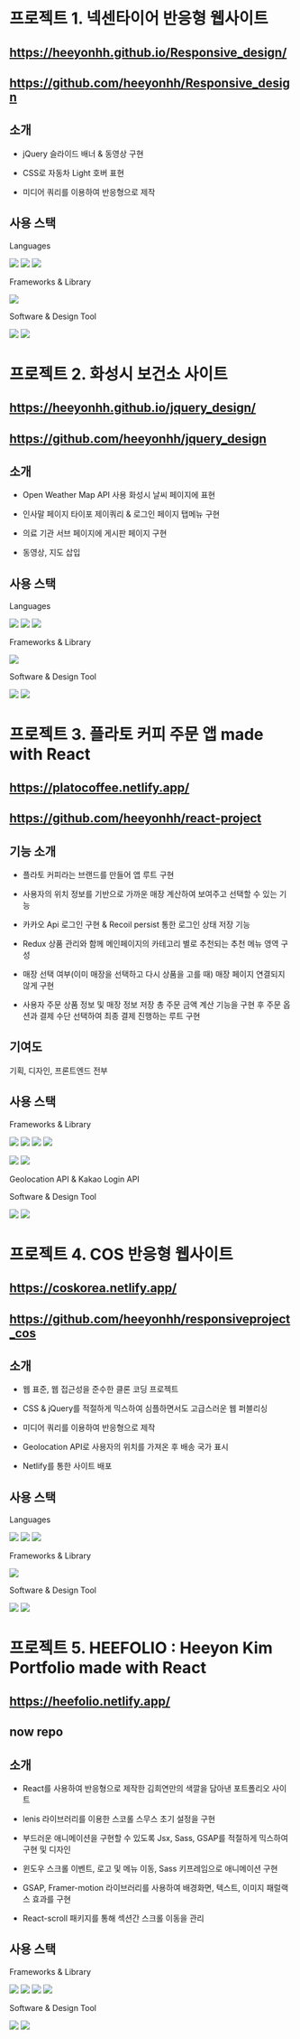 # 프로젝트 1. 넥센타이어 반응형 웹사이트

## https://heeyonhh.github.io/Responsive_design/

## https://github.com/heeyonhh/Responsive_design

## 소개

- jQuery 슬라이드 배너 & 동영상 구현
  
- CSS로 자동차 Light 호버 표현

- 미디어 쿼리를 이용하여 반응형으로 제작

## 사용 스택

Languages

  <img src="https://img.shields.io/badge/html-E34F26?style=for-the-badge&logo=html5&logoColor=white"> <img src="https://img.shields.io/badge/css-1572B6?style=for-the-badge&logo=css3&logoColor=white"> <img src="https://img.shields.io/badge/javascript-F7DF1E?style=for-the-badge&logo=javascript&logoColor=black">

Frameworks & Library

  <img src="https://img.shields.io/badge/jquery-0769AD?style=for-the-badge&logo=jquery&logoColor=white">

Software & Design Tool
  
  <img src="https://img.shields.io/badge/github-181717?style=for-the-badge&logo=github&logoColor=white"> <img src="https://img.shields.io/badge/figma-F24E1E?style=for-the-badge&logo=figma&logoColor=white">



  
# 프로젝트 2. 화성시 보건소 사이트

## https://heeyonhh.github.io/jquery_design/

## https://github.com/heeyonhh/jquery_design

## 소개

- Open Weather Map API 사용 화성시 날씨 페이지에 표현
  
- 인사말 페이지 타이포 제이쿼리 & 로그인 페이지 탭메뉴 구현

- 의료 기관 서브 페이지에 게시판 페이지 구현

- 동영상, 지도 삽입

## 사용 스택

Languages

  <img src="https://img.shields.io/badge/html-E34F26?style=for-the-badge&logo=html5&logoColor=white"> <img src="https://img.shields.io/badge/css-1572B6?style=for-the-badge&logo=css3&logoColor=white"> <img src="https://img.shields.io/badge/javascript-F7DF1E?style=for-the-badge&logo=javascript&logoColor=black">

Frameworks & Library

  <img src="https://img.shields.io/badge/jquery-0769AD?style=for-the-badge&logo=jquery&logoColor=white">

Software & Design Tool
  
  <img src="https://img.shields.io/badge/github-181717?style=for-the-badge&logo=github&logoColor=white"> <img src="https://img.shields.io/badge/figma-F24E1E?style=for-the-badge&logo=figma&logoColor=white">



  
# 프로젝트 3. 플라토 커피 주문 앱 made with React

## https://platocoffee.netlify.app/

## https://github.com/heeyonhh/react-project

## 기능 소개

- 플라토 커피라는 브랜드를 만들어 앱 루트 구현

- 사용자의 위치 정보를 기반으로 가까운 매장 계산하여 보여주고 선택할 수 있는 기능

- 카카오 Api 로그인 구현 & Recoil persist 통한 로그인 상태 저장 기능

- Redux 상품 관리와 함께 메인페이지의 카테고리 별로 추천되는 추천 메뉴 영역 구성

- 매장 선택 여부(이미 매장을 선택하고 다시 상품을 고를 때) 매장 페이지 연결되지 않게 구현

- 사용자 주문 상품 정보 및 매장 정보 저장 총 주문 금액 계산 기능을 구현 후 주문 옵션과 결제 수단 선택하여 최종 결제 진행하는 루트 구현

## 기여도

기획, 디자인, 프론트엔드 전부

## 사용 스택

Frameworks & Library

<img src="https://img.shields.io/badge/react-61DAFB?style=for-the-badge&logo=react&logoColor=black"> <img src="https://img.shields.io/badge/reactrouter-CA4245?style=for-the-badge&logo=reactrouter&logoColor=white"> <img src="https://img.shields.io/badge/redux-764ABC?style=for-the-badge&logo=redux&logoColor=white"> <img src="https://img.shields.io/badge/recoil-3578E5?style=for-the-badge&logo=recoil&logoColor=white">

<img src="https://img.shields.io/badge/bootstrap-7952B3?style=for-the-badge&logo=bootstrap&logoColor=white"> <img src="https://img.shields.io/badge/mui-007FFF?style=for-the-badge&logo=mui&logoColor=white">

Geolocation API & Kakao Login API

Software & Design Tool

<img src="https://img.shields.io/badge/github-181717?style=for-the-badge&logo=github&logoColor=white"> <img src="https://img.shields.io/badge/figma-F24E1E?style=for-the-badge&logo=figma&logoColor=white">




# 프로젝트 4. COS 반응형 웹사이트

## https://coskorea.netlify.app/

## https://github.com/heeyonhh/responsiveproject_cos

## 소개

- 웹 표준, 웹 접근성을 준수한 클론 코딩 프로젝트

- CSS & jQuery를 적절하게 믹스하여 심플하면서도 고급스러운 웹 퍼블리싱

- 미디어 쿼리를 이용하여 반응형으로 제작
  
- Geolocation API로 사용자의 위치를 가져온 후 배송 국가 표시
  
- Netlify를 통한 사이트 배포

## 사용 스택

Languages

<img src="https://img.shields.io/badge/html-E34F26?style=for-the-badge&logo=html5&logoColor=white"> <img src="https://img.shields.io/badge/css-1572B6?style=for-the-badge&logo=css3&logoColor=white"> <img src="https://img.shields.io/badge/javascript-F7DF1E?style=for-the-badge&logo=javascript&logoColor=black">

Frameworks & Library

<img src="https://img.shields.io/badge/jquery-0769AD?style=for-the-badge&logo=jquery&logoColor=white">

Software & Design Tool
  
<img src="https://img.shields.io/badge/github-181717?style=for-the-badge&logo=github&logoColor=white"> <img src="https://img.shields.io/badge/figma-F24E1E?style=for-the-badge&logo=figma&logoColor=white">





# 프로젝트 5. HEEFOLIO : Heeyon Kim Portfolio made with React

## https://heefolio.netlify.app/

## now repo

## 소개

- React를 사용하여 반응형으로 제작한 김희연만의 색깔을 담아낸 포트폴리오 사이트

- lenis 라이브러리를 이용한 스코롤 스무스 초기 설정을 구현

- 부드러운 애니메이션을 구현할 수 있도록 Jsx, Sass, GSAP를 적절하게 믹스하여 구현 및 디자인

- 윈도우 스크롤 이벤트, 로고 및 메뉴 이동, Sass 키프레임으로 애니메이션 구현
  
- GSAP, Framer-motion 라이브러리를 사용하여 배경화면, 텍스트, 이미지 패럴랙스 효과를 구현

- React-scroll 패키지를 통해 섹션간 스크롤 이동을 관리

## 사용 스택

Frameworks & Library

<img src="https://img.shields.io/badge/react-61DAFB?style=for-the-badge&logo=react&logoColor=black"> <img src="https://img.shields.io/badge/sass-CC6699?style=for-the-badge&logo=sass&logoColor=white"> <img src="https://img.shields.io/badge/sap-0FAAFF?style=for-the-badge&logo=sap&logoColor=white"> <img src="https://img.shields.io/badge/framer-0055FF?style=for-the-badge&logo=framer&logoColor=white">

Software & Design Tool

<img src="https://img.shields.io/badge/github-181717?style=for-the-badge&logo=github&logoColor=white"> <img src="https://img.shields.io/badge/figma-F24E1E?style=for-the-badge&logo=figma&logoColor=white">
